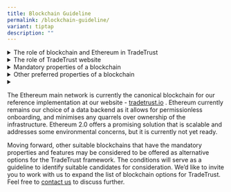 ```yaml
---
title: Blockchain Guideline
permalink: /blockchain-guideline/
variant: tiptap
description: ""
---
```

<p></p>
<div data-type="detailGroup" class="isomer-accordion isomer-accordion-white">
<details class="isomer-details">
<summary>The role of blockchain and Ethereum in TradeTrust</summary>
<div data-type="detailsContent" class="isomer-details-content">
<p>The reason that a blockchain is used in TradeTrust is to eliminate the
problem of "whose database should we use", especially in situations of
multipartite sovereign nation involvement or even competitive industry
giants. The responsibilities behind the operation and custody of this database
includes maintaining ownership records of title document and ensuring the
correctness of ownership transitions, providing the necessary infrastructure
that all parties can access, and so on. One of the key design principles
of TradeTrust is that no central authority should be managing these transaction
records. Instead of solving the no-win scenario of agreeing on the party
who should be entrusted with these responsibilities, we have shifted this
responsibility to the neutral and impartial consensus mechanism that is
innate to blockchains.</p>
<p>Since blockchains are capable of providing immutable records of transactions
and the current state, they can be used to provide a rail for keeping records
for Electronic Transferable Records (ETRs).</p>
<p>TradeTrust requires the underlying technology to support the 2 categories
of trade documents:</p>
<ol data-tight="true" class="tight">
<li>
<p><strong>Transferable documents:</strong> Trade documents that entitle the
holder to claim the performance of an obligation or ownership (e.g. bills
of lading, bills of exchange, etc.) and the selected blockchain needs to
be able to track and transfer ownership of the trade document.</p>
</li>
<li>
<p><strong>Normal documents/Verifiable documents:</strong> Other non-transferable
trade documents that do not confer ownership&nbsp;(e.g. invoices, packing
list, certificate of origin, etc.). These trade documents can be verified
for its authenticity, integrity and provenance.</p>
</li>
</ol>
<p>The current implementation of TradeTrust is using the Ethereum blockchain
whereby the ERC-721 provides a widely-used smart contract API used on non-fungible
tokens to allow transfer of ownership whilst providing assurance of integrity,
singularity and control.</p>
</div>
</details>
<details class="isomer-details">
<summary>The role of TradeTrust website</summary>
<div data-type="detailsContent" class="isomer-details-content">
<p>The website at <a href="https://www.tradetrust.io/" rel="noopener noreferrer nofollow" target="_blank">https://www.tradetrust.io</a> serves
as:</p>
<ol data-tight="true" class="tight">
<li>
<p>reference implementation on the TradeTrust framework with an intuitive
user interface to demonstrate the core capabilities; and</p>
</li>
<li>
<p>a neutral mechanism to self-check for interoperability.</p>
</li>
</ol>
<p>The TradeTrust reference implementation offers the available functions
of the TradeTrust framework. It lets users try out how digital trade documents
are issued using TradeTrust and how transferable records such as the electronic
Bill of Lading (eBL) can be created. This free and neutral interface can
also be used to quickly verify the authenticity and provenance of a document
issued in such a manner.</p>
<p>For instance, if a user drops a TradeTrust-created eBL onto the website
and sees that it has been issued by <a href="https://www.tradetrust.io/" rel="noopener noreferrer nofollow" target="_blank">www.pilship.com</a>, he can be assured
that it is a legitimate eBL from Pacific International Lines (on the assumption
that the entity owns the said domain). In this approach, the user can simplify
the trust model to "if issuer domain is an entity I know and trust, I can
then be assured that the contents of the document is authentic and legitimate
".</p>
</div>
</details>
<details class="isomer-details">
<summary>Mandatory properties of a blockchain</summary>
<div data-type="detailsContent" class="isomer-details-content">
<p>One of the most frequently asked questions posted to the team is whether
TradeTrust is able to use alternative blockchains in addition to the Ethereum
blockchain. This article seeks to provide a set of guidelines on the properties
and features that an alternative blockchain must have in order to align
to the TradeTrust framework.</p>
<p><strong>Here is a list of mandatory properties:</strong>
</p>
<p><strong>1. Public</strong>
</p>
<p>The blockchain shall be safe, accessible, and auditable for all participants.
Selecting a public blockchain prevents fragmentation of the network by
discouraging solution providers to use a private network which locks their
end user into a small ecosystem and encourages interoperability of software
from different solution providers to agree on document schema, valid state
transition actions and best practices.</p>
<p><strong>2. Supports NFTs/Smart Contracts</strong>
</p>
<p>The selected blockchain shall minimally support arbitrary digital asset
ownership structures, and ideally be support <strong>Turing Complete Smart Contracts.</strong> In
order to fulfil the requirement of asset ownership capability, it must
be able to:</p>
<ol data-tight="true" class="tight">
<li>
<p>Define a unique digital asset</p>
</li>
<li>
<p>Singularly keep ownership records of instances of digital assets</p>
</li>
<li>
<p>Allow an owner to prove control over the digital asset</p>
</li>
</ol>
<p>For additional flexibility, it would be ideal for the blockchain to support
smart contracts that allow actors to define a valid set of state transitioning
transactions, their preconditions and post-conditions. This is needed for
programs like the DocumentStore, TokenRegistry or TitleEscrow to store
information about the states of documents and ownership structure. An example
of how smart contracts are used: In the case of ETR issuers such as shipping
lines, they should be able to deploy smart contracts to maintain a single
global record for the following purposes:</p>
<ul data-tight="true" class="tight">
<li>
<p>Keeping records of the statuses of ETRs issued by the issuer</p>
</li>
<li>
<p>Keeping records of the current owners of the different ETR</p>
</li>
<li>
<p>Defining the function and preconditions for issuing a new ETR</p>
</li>
<li>
<p>Defining the function and preconditions for transferring an ETR</p>
</li>
<li>
<p>Other functions required by the users or the issuer of the ETR</p>
</li>
</ul>
<p>Example of how preconditions are set for a transfer action: An entity
may only transfer its ownership of an ETR from itself to another entity&nbsp;only
if the following pre-conditions are met:</p>
<ul data-tight="true" class="tight">
<li>
<p>The ETR has been issued by the ETR issuer</p>
</li>
<li>
<p>The Entity is currently in control</p>
</li>
<li>
<p>The transaction has been signed by the entity proposing the transactions</p>
</li>
</ul>
<p><strong>3. Accessibility of blockchain state</strong>
</p>
<p>TradeTrust requires the blockchain to satisfy the accessibility criteria
below:</p>
<ol data-tight="true" class="tight">
<li>
<p><strong>availability:</strong> any party can download and verify the current
head state meaning it is censorship-resistant</p>
</li>
<li>
<p><strong>safety/validity:</strong> must not have invalid state transition</p>
</li>
<li>
<p><strong>liveness:</strong> any party can submit transactions to advance
the head state</p>
</li>
</ol>
<p><strong>4. Impartial Security Model</strong>
</p>
<p>The set of entities that are allowed to append blocks to the blockchain
should be <strong>large enough</strong> such that the <strong>possibility of bribery</strong> or <strong>colluding</strong> among
critical node operators is nearly impossible. If collusion occurs, it shall
be detectable by any participants in the system. The membership criteria
for this set of entities must not exclude actors based on subjective factors
(e.g political, geographic, social). This allows the security of the network
to be objectively measured in terms of crypto-economics – i.e the cost
of a successful attack on the network should be definitive. It also ensures
that any interested actor should be able to join the validator set, such
that no party should be able to veto or deny service to any other. For
private blockchains, the possibility of collusion or a buy-out scenario
among the node players are higher due to the smaller number of players.</p>
<p><strong>5. Economically Secured</strong>
</p>
<p>The blockchain needs to <strong>continue to operate</strong> even if some
nodes fail or act maliciously. That is, the cost of an attack should far
outweigh any possible gains from a successful attack. The cost of an attack
on the blockchain could be used as a proxy to evaluate if such an economic
opportunity could be present. One plausible attack scenario is the rent-to-pwn
scenario, where smaller public, permissionless proof-of-work blockchains
are attacked simply by mercenary actors that put up their computational
power for sale. This eliminates the security of many ledgers that are secure
in theory if they have the majority of all proof-of-work that exists in
the universe, but falls apart if they are not.</p>
<p><strong>6. Open-sourced</strong>
</p>
<p>The blockchain shall be an <strong>open-source software</strong> (OSS) that
is open for public review. This is important to ensure that participants
have the chance to review the underlying code prior to partaking in any
activities on the blockchain in the spirit of "Don't Trust, Verify". Necessarily,
this implies that the protocol and consensus mechanisms are all public
and easily verifiable as well.</p>
<p>The guidelines offer insights into what the TradeTrust framework and reference
implementation look for in terms of its choice of blockchains. The properties
of a blockchain must satisfy the requirements stipulated in the MLETR:</p>
<ol data-tight="true" class="tight">
<li>
<p><strong>Singularity:</strong> The ETR document can be represented by an
unique Document ID which cannot collide with another document and the association
of the ID to a single <code>owner</code> property in a smart contract ensures
that there is only one owner of the ETR at any point in time.</p>
</li>
<li>
<p><strong>Exclusive Control:</strong> The implementation of the ETR smart
contract can be implemented such that the listed owner of the ETR will
have exclusive control over the ETR. This means that only the owner of
the ETR can invoke the transfer function of the ETR and the signature of
the transfer transaction is being checked to assert the constraints.</p>
</li>
<li>
<p><strong>Integrity:</strong> Integrity of an ETR can be verified through
an unique Document ID that is the hash of the content of the document.
Any attempt to modify the contents of the document will result in the document
hash to change thus giving recipients of the ETR, assurance as to the integrity
of the document.</p>
</li>
</ol>
</div>
</details>
<details class="isomer-details">
<summary>Other preferred properties of a blockchain</summary>
<div data-type="detailsContent" class="isomer-details-content">
<p>In addition, here are properties that are preferred and recommended for
easier alignment and integration to the TradeTrust framework.</p>
<p><strong>1. Actively maintained with a large development community</strong>
</p>
<p>In order for key vulnerabilities to be fixed, the blockchain needs to
be <strong>actively maintained</strong> by a distributed set of engineers.
In addition, formal guidelines for contributions and code review process
should be present to protect against malicious code contributions.</p>
<p><strong>2. Have withstood the test of time</strong>
</p>
<p>The blockchain should ideally also be running on a network which has <strong>withstood against the test of time</strong> where
other transactions involving large values are being processed and have
shown resilience against malicious actors. As the foundation of the application
stack as a global state provider, a failure at this layer would be catastrophic.</p>
<p><strong>3. Ethereum Virtual Machine (EVM) Compatible</strong>
</p>
<p>The blockchain should preferably be EVM compatible to allow the users
to leverage TradeTrust’s existing smart contract codebase without having
to make drastic re-implementations.</p>
</div>
</details>
<details class="isomer-details">
<summary></summary>
<div data-type="detailsContent" class="isomer-details-content">
<p></p>
</div>
</details>
</div>
<p>The Ethereum main network is currently the canonical blockchain for our
reference implementation at our website - <a href="https://tradetrust.io/" rel="noopener noreferrer nofollow" target="_blank">tradetrust.io</a> . Ethereum currently remains
our choice of a data backend as it allows for permissionless onboarding,
and minimises any quarrels over ownership of the infrastructure. Ethereum
2.0 offers a promising solution that is scalable and addresses some environmental
concerns, but it is currently not yet ready.</p>
<p>Moving forward, other suitable blockchains that have the mandatory properties
and features may be considered to be offered as alternative options for
the TradeTrust framework. The conditions will serve as a guideline to identify
suitable candidates for consideration. We’d like to invite you to work
with us to expand the list of blockchain options for TradeTrust. Feel free
to <a href="https://www.form.gov.sg/635f32c5001b2d0011fff09b" rel="noopener noreferrer nofollow" target="_blank">contact us</a> to
discuss further.</p>